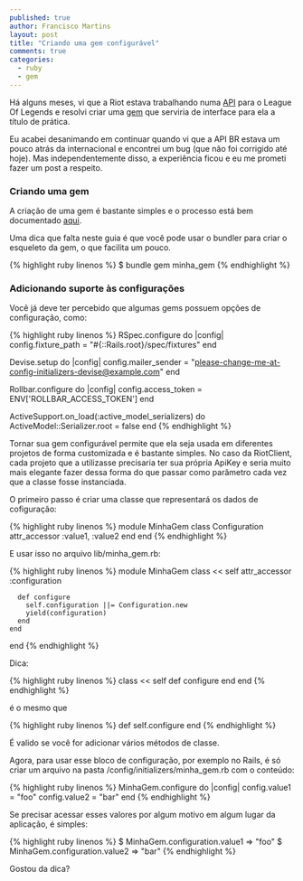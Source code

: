 ```yaml
---
published: true
author: Francisco Martins
layout: post
title: "Criando uma gem configurável"
comments: true
categories:
  - ruby
  - gem
---
```


Há alguns meses, vi que a Riot estava trabalhando numa [API][api] para o League Of Legends e resolvi criar uma [gem][riot_client] que serviria de interface para ela a título de prática.

Eu acabei desanimando em continuar quando vi que a API BR estava um pouco atrás da internacional e encontrei um bug (que não foi corrigido até hoje). Mas independentemente disso, a experiência ficou e eu me prometi fazer um post a respeito.

<!--more-->

### Criando uma gem

A criação de uma gem é bastante simples e o processo está bem documentado [aqui][guides].

Uma dica que falta neste guia é que você pode usar o bundler para criar o esqueleto da gem, o que facilita um pouco.

{% highlight ruby linenos %}
  $ bundle gem minha_gem
{% endhighlight %}

### Adicionando suporte às configurações

Você já deve ter percebido que algumas gems possuem opções de configuração, como:

{% highlight ruby linenos %}
RSpec.configure do |config|
  config.fixture_path = "#{::Rails.root}/spec/fixtures"
end

Devise.setup do |config|
  config.mailer_sender = "please-change-me-at-config-initializers-devise@example.com"
end

Rollbar.configure do |config|
  config.access_token = ENV['ROLLBAR_ACCESS_TOKEN']
end

ActiveSupport.on_load(:active_model_serializers) do
  ActiveModel::Serializer.root = false
end
{% endhighlight %}

Tornar sua gem configurável permite que ela seja usada em diferentes projetos de forma customizada e é bastante simples. No caso da RiotClient, cada projeto que a utilizasse precisaria ter sua própria ApiKey e seria muito mais elegante fazer dessa forma do que passar como parâmetro cada vez que a classe fosse instanciada.

O primeiro passo é criar uma classe que representará os dados de cofiguração:

{% highlight ruby linenos %}
  module MinhaGem
    class Configuration
      attr_accessor :value1, :value2
    end
  end
{% endhighlight %}

E usar isso no arquivo lib/minha_gem.rb:

{% highlight ruby linenos %}
  module MinhaGem
    class << self
      attr_accessor :configuration

      def configure
        self.configuration ||= Configuration.new
        yield(configuration)
      end
    end
  end
{% endhighlight %}

Dica:

{% highlight ruby linenos %}
  class << self
    def configure
    end
  end
{% endhighlight %}

é o mesmo que

{% highlight ruby linenos %}
  def self.configure
  end
{% endhighlight %}

É valido se você for adicionar vários métodos de classe.

Agora, para usar esse bloco de configuração, por exemplo no Rails, é só criar um arquivo na pasta /config/initializers/minha_gem.rb com o conteúdo:

{% highlight ruby linenos %}
  MinhaGem.configure do |config|
    config.value1 = "foo"
    config.value2 = "bar"
  end
{% endhighlight %}

Se precisar acessar esses valores por algum motivo em algum lugar da aplicação, é simples:

{% highlight ruby linenos %}
  $ MinhaGem.configuration.value1
  => "foo"
  $ MinhaGem.configuration.value2
  => "bar"
{% endhighlight %}

Gostou da dica?

[api]: https://developer.riotgames.com/
[riot_client]: https://github.com/franciscomxs/riot_client
[guides]: http://guides.rubygems.org/make-your-own-gem/
[bundler]: http://bundler.io/rubygems.html
